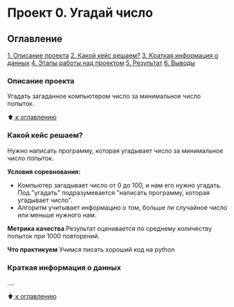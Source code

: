 # Проект 0. Угадай число

## Оглавление
[1. Описание проекта](https://github.com/Blef0099/sf_data_science/blob/main/project_0/README.md#Описание-проекта)
[2. Какой кейс решаем?](https://github.com/Blef0099/sf_data_science/blob/main/project_0/README.md#Какой-кейс-решаем)
[3. Краткая информация о данных](____)
[4. Этапы работы над проектом](_____)
[5. Результат](_____)
[6. Выводы](_____)

### Описание проекта
Угадать загаданное компьютером число за минимальное число попыток.

:arrow_up:[ к оглавлению](______)


### Какой кейс решаем?
Нужно написать программу, которая угадывает число за минимальное число попыток.

**Условия соревнования:**
- Компьютер загадывает число от 0 до 100, и нам его нужно угадать. Под "угадать" подразумевается "написать программу, которая угадывает число".
- Алгоритм учитывает информацию о том, больше ли случайное число или меньше нужного нам.

**Метрика качества**
Результат оценивается по среднему количеству попыток при 1000 повторений.

**Что практикуем**
Учимся писать хороший код на python


### Краткая информация о данных
....

:arrow_up:[ к оглавлению](_____)